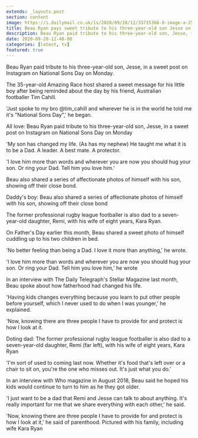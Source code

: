 ```yaml
---
extends: _layouts.post
section: content
image: https://i.dailymail.co.uk/1s/2020/09/28/12/33715368-0-image-a-25_1601292335022.jpg 
title: Beau Ryan pays sweet tribute to his three-year-old son Jesse on National Sons Day 
description: Beau Ryan paid tribute to his three-year-old son, Jesse, in a sweet post on Instagram on National Sons Day on Monday. The 35-year-old Amazing Race host shared a sweet message for his little boy. 
date: 2020-09-28-12-48-08 
categories: [latest, tv] 
featured: true 
--- 
```

Beau Ryan paid tribute to his three-year-old son, Jesse, in a sweet post on Instagram on National Sons Day on Monday.

The 35-year-old Amazing Race host shared a sweet message for his little boy after being reminded about the day by his friend, Australian footballer Tim Cahill. 

'Just spoke to my bro @tim_cahill and wherever he is in the world he told me it's "National Sons Day",' he began. 

All love: Beau Ryan paid tribute to his three-year-old son, Jesse, in a sweet post on Instagram on National Sons Day on Monday

'My son has changed my life. (As has my nephew) He taught me what it is to be a Dad. A leader. A best mate. A protector. 

'I love him more than words and wherever you are now you should hug your son. Or ring your Dad. Tell him you love him.'

Beau also shared a series of affectionate photos of himself with his son, showing off their close bond.

Daddy's boy: Beau also shared a series of affectionate photos of himself with his son, showing off their close bond

The former professional rugby league footballer is also dad to a seven-year-old daughter, Remi, with his wife of eight years, Kara Ryan.

On Father's Day earlier this month, Beau shared a sweet photo of himself cuddling up to his two children in bed.

'No better feeling than being a Dad. I love it more than anything,' he wrote.

'I love him more than words and wherever you are now you should hug your son. Or ring your Dad. Tell him you love him,' he wrote

In an interview with The Daily Telegraph's Stellar Magazine last month, Beau spoke about how fatherhood had changed his life. 

'Having kids changes everything because you learn to put other people before yourself, which I never used to do when I was younger,' he explained. 

'Now, knowing there are three people I have to provide for and protect is how I look at it. 

Doting dad: The former professional rugby league footballer is also dad to a seven-year-old daughter, Remi (far left), with his wife of eight years, Kara Ryan

'I'm sort of used to coming last now. Whether it's food that's left over or a chair to sit on, you're the one who misses out. It's just what you do.'

In an interview with Who magazine in August 2018, Beau said he hoped his kids would continue to turn to him as he they got older.

'I just want to be a dad that Remi and Jesse can talk to about anything. It's really important for me that we share everything with each other,' he said. 

'Now, knowing there are three people I have to provide for and protect is how I look at it,' he said of parenthood. Pictured with his family, including wife Kara Ryan

